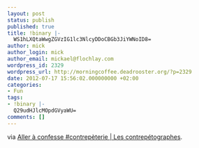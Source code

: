 ```yaml
---
layout: post
status: publish
published: true
title: !binary |-
  WS1hLXQtaWwgZGVzIG1lc3NlcyDDoCBGb3JiYWNoID8=
author: mick
author_login: mick
author_email: mickael@flochlay.com
wordpress_id: 2329
wordpress_url: http://morningcoffee.deadrooster.org/?p=2329
date: 2012-07-17 15:56:02.000000000 +02:00
categories:
- Fun
tags:
- !binary |-
  Q29udHJlcMOpdGVyaWU=
comments: []
---
```

via <a href="http://www.lescontrepetographes.com/?p=1079&amp;utm_source=feedburner&amp;utm_medium=feed&amp;utm_campaign=Feed%3A+LesContreptographes+%28Les+contrep%C3%A9tographes%29">Aller à confesse #contrepèterie | Les contrepétographes</a>.
